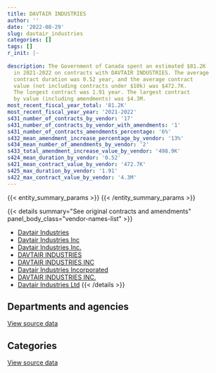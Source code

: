 ```yaml
---
title: DAVTAIR INDUSTRIES
author: ''
date: '2022-08-29'
slug: davtair_industries
categories: []
tags: []
r_init: |-
  
description: The Government of Canada spent an estimated $81.2K
  in 2021-2022 on contracts with DAVTAIR INDUSTRIES. The average
  contract duration was 0.52 year, and the average contract
  value (not including contracts under $10k) was $472.7K.
  The longest contract was 1.91 year. The largest contract
  by value (including amendments) was $4.3M.
most_recent_fiscal_year_total: '81.2K'
most_recent_fiscal_year_year: '2021-2022'
s431_number_of_contracts_by_vendor: '17'
s431_number_of_contracts_by_vendor_with_amendments: '1'
s431_number_of_contracts_amendments_percentage: '6%'
s432_mean_amendment_increase_percentage_by_vendor: '13%'
s434_mean_number_of_amendments_by_vendor: '2'
s433_total_amendment_increase_value_by_vendor: '498.9K'
s424_mean_duration_by_vendor: '0.52'
s421_mean_contract_value_by_vendor: '472.7K'
s425_max_duration_by_vendor: '1.91'
s422_max_contract_value_by_vendor: '4.3M'
---
```


<script src="/rmarkdown-libs/htmlwidgets/htmlwidgets.js"></script>
<link href="/rmarkdown-libs/datatables-css/datatables-crosstalk.css" rel="stylesheet" />
<script src="/rmarkdown-libs/datatables-binding/datatables.js"></script>
<script src="/rmarkdown-libs/jquery/jquery-3.6.0.min.js"></script>
<link href="/rmarkdown-libs/dt-core-bootstrap/css/dataTables.bootstrap.min.css" rel="stylesheet" />
<link href="/rmarkdown-libs/dt-core-bootstrap/css/dataTables.bootstrap.extra.css" rel="stylesheet" />
<script src="/rmarkdown-libs/dt-core-bootstrap/js/jquery.dataTables.min.js"></script>
<script src="/rmarkdown-libs/dt-core-bootstrap/js/dataTables.bootstrap.min.js"></script>
<link href="/rmarkdown-libs/crosstalk/css/crosstalk.min.css" rel="stylesheet" />
<script src="/rmarkdown-libs/crosstalk/js/crosstalk.min.js"></script>
<script src="/rmarkdown-libs/htmlwidgets/htmlwidgets.js"></script>
<link href="/rmarkdown-libs/datatables-css/datatables-crosstalk.css" rel="stylesheet" />
<script src="/rmarkdown-libs/datatables-binding/datatables.js"></script>
<script src="/rmarkdown-libs/jquery/jquery-3.6.0.min.js"></script>
<link href="/rmarkdown-libs/dt-core-bootstrap/css/dataTables.bootstrap.min.css" rel="stylesheet" />
<link href="/rmarkdown-libs/dt-core-bootstrap/css/dataTables.bootstrap.extra.css" rel="stylesheet" />
<script src="/rmarkdown-libs/dt-core-bootstrap/js/jquery.dataTables.min.js"></script>
<script src="/rmarkdown-libs/dt-core-bootstrap/js/dataTables.bootstrap.min.js"></script>
<link href="/rmarkdown-libs/crosstalk/css/crosstalk.min.css" rel="stylesheet" />
<script src="/rmarkdown-libs/crosstalk/js/crosstalk.min.js"></script>

{{< entity_summary_params >}}
{{< /entity_summary_params >}}

{{< details summary="See original contracts and amendments" panel_body_class="vendor-names-list" >}}
- [Davtair Industries](https://search.open.canada.ca/en/ct/?sort=contract_value_f%20desc&page=1&search_text=%22Davtair%20Industries%22)
- [Davtair Industries Inc](https://search.open.canada.ca/en/ct/?sort=contract_value_f%20desc&page=1&search_text=%22Davtair%20Industries%20Inc%22)
- [Davtair Industries Inc.](https://search.open.canada.ca/en/ct/?sort=contract_value_f%20desc&page=1&search_text=%22Davtair%20Industries%20Inc.%22)
- [DAVTAIR INDUSTRIES](https://search.open.canada.ca/en/ct/?sort=contract_value_f%20desc&page=1&search_text=%22DAVTAIR%20INDUSTRIES%22)
- [DAVTAIR INDUSTRIES INC](https://search.open.canada.ca/en/ct/?sort=contract_value_f%20desc&page=1&search_text=%22DAVTAIR%20INDUSTRIES%20INC%22)
- [Davtair Industries Incorporated](https://search.open.canada.ca/en/ct/?sort=contract_value_f%20desc&page=1&search_text=%22Davtair%20Industries%20Incorporated%22)
- [DAVTAIR INDUSTRIES INC.](https://search.open.canada.ca/en/ct/?sort=contract_value_f%20desc&page=1&search_text=%22DAVTAIR%20INDUSTRIES%20INC.%22)
- [Davtair Industries Ltd](https://search.open.canada.ca/en/ct/?sort=contract_value_f%20desc&page=1&search_text=%22Davtair%20Industries%20Ltd%22)
{{< /details >}}

## Departments and agencies

<div id="htmlwidget-1" style="width:100%;height:auto;" class="datatables html-widget"></div>
<script type="application/json" data-for="htmlwidget-1">{"x":{"style":"bootstrap","filter":"none","vertical":false,"data":[["<a href=\"/departments/cbsa-asfc/\">Canada Border Services Agency<\/a>","<a href=\"/departments/dnd-mdn/\">National Defence<\/a>","<a href=\"/departments/hc-sc/\">Health Canada<\/a>"],[null,518238.03,null],[null,1743548.56,null],[34090.09,775616.65,40680],[null,81171.34,null]],"container":"<table class=\"table table-striped table-hover row-border order-column display\">\n  <thead>\n    <tr>\n      <th>Department<\/th>\n      <th>2018-2019<\/th>\n      <th>2019-2020<\/th>\n      <th>2020-2021<\/th>\n      <th>2021-2022<\/th>\n    <\/tr>\n  <\/thead>\n<\/table>","options":{"order":[[4,"desc"]],"pageLength":10,"autoWidth":true,"columnDefs":[{"targets":1,"render":"function(data, type, row, meta) {\n    return type !== 'display' ? data : DTWidget.formatCurrency(data, \"$\", 2, 3, \",\", \".\", true, null);\n  }"},{"targets":2,"render":"function(data, type, row, meta) {\n    return type !== 'display' ? data : DTWidget.formatCurrency(data, \"$\", 2, 3, \",\", \".\", true, null);\n  }"},{"targets":3,"render":"function(data, type, row, meta) {\n    return type !== 'display' ? data : DTWidget.formatCurrency(data, \"$\", 2, 3, \",\", \".\", true, null);\n  }"},{"targets":4,"render":"function(data, type, row, meta) {\n    return type !== 'display' ? data : DTWidget.formatCurrency(data, \"$\", 2, 3, \",\", \".\", true, null);\n  }"},{"width":"16%","targets":[1,2,3,4]},{"className":"dt-right","targets":[1,2,3,4]}],"orderClasses":false}},"evals":["options.columnDefs.0.render","options.columnDefs.1.render","options.columnDefs.2.render","options.columnDefs.3.render"],"jsHooks":[]}</script>
<p class="text-right">
<a href="https://github.com/GoC-Spending/contracts-data/tree/main/data/out/vendors/davtair_industries/summary_by_fiscal_year_by_department.csv" class="source-data-link btn btn-link">View source data</a>
</p>

## Categories

<div id="htmlwidget-2" style="width:100%;height:auto;" class="datatables html-widget"></div>
<script type="application/json" data-for="htmlwidget-2">{"x":{"style":"bootstrap","filter":"none","vertical":false,"data":[["<a href=\"/categories/defence/\">Defence<\/a>","<a href=\"/categories/transportation_and_logistics/\">Transportation and logistics<\/a>","<a href=\"/categories/industrial_products_and_services/\">Industrial products and services<\/a>"],[518238.03,null,null],[1451413.09,null,292135.48],[602957.97,40680,206748.76],[81171.34,null,null]],"container":"<table class=\"table table-striped table-hover row-border order-column display\">\n  <thead>\n    <tr>\n      <th>Category<\/th>\n      <th>2018-2019<\/th>\n      <th>2019-2020<\/th>\n      <th>2020-2021<\/th>\n      <th>2021-2022<\/th>\n    <\/tr>\n  <\/thead>\n<\/table>","options":{"order":[[4,"desc"]],"dom":"t","pageLength":30,"autoWidth":true,"columnDefs":[{"targets":1,"render":"function(data, type, row, meta) {\n    return type !== 'display' ? data : DTWidget.formatCurrency(data, \"$\", 2, 3, \",\", \".\", true, null);\n  }"},{"targets":2,"render":"function(data, type, row, meta) {\n    return type !== 'display' ? data : DTWidget.formatCurrency(data, \"$\", 2, 3, \",\", \".\", true, null);\n  }"},{"targets":3,"render":"function(data, type, row, meta) {\n    return type !== 'display' ? data : DTWidget.formatCurrency(data, \"$\", 2, 3, \",\", \".\", true, null);\n  }"},{"targets":4,"render":"function(data, type, row, meta) {\n    return type !== 'display' ? data : DTWidget.formatCurrency(data, \"$\", 2, 3, \",\", \".\", true, null);\n  }"},{"width":"16%","targets":[1,2,3,4]},{"className":"dt-right","targets":[1,2,3,4]}],"orderClasses":false,"lengthMenu":[10,25,30,50,100]}},"evals":["options.columnDefs.0.render","options.columnDefs.1.render","options.columnDefs.2.render","options.columnDefs.3.render"],"jsHooks":[]}</script>
<p class="text-right">
<a href="https://github.com/GoC-Spending/contracts-data/tree/main/data/out/vendors/davtair_industries/summary_by_fiscal_year_by_category.csv" class="source-data-link btn btn-link">View source data</a>
</p>
